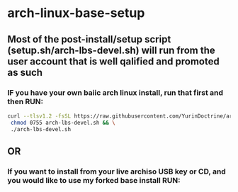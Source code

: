 # arch-linux-base-setup

## **Most of the post-install/setup script (setup.sh/arch-lbs-devel.sh) will run from the user account that is well qalified and promoted as such**

### IF you have your own baiic arch linux install, run that first and then RUN:

```sh
curl --tlsv1.2 -fsSL https://raw.githubusercontent.com/YurinDoctrine/arch-linux-base-setup/main/arch-linux-base-setup.sh >arch-lbs-devel.sh && \
 chmod 0755 arch-lbs-devel.sh && \
 ./arch-lbs-devel.sh

```

## **OR**

### If you want to install from your live archiso USB key or CD, and you would like to use my forked base install RUN:

```

```
